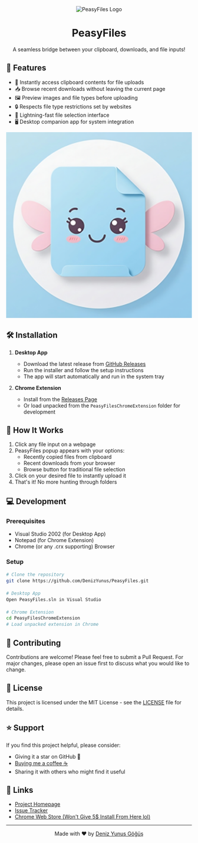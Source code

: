 <div align="center">
  <img src="docs/images/logo.png" alt="PeasyFiles Logo" width="200"/>
  <h1>PeasyFiles</h1>
  <p>A seamless bridge between your clipboard, downloads, and file inputs!</p>
</div>

## 🚀 Features

- 📎 Instantly access clipboard contents for file uploads
- 📥 Browse recent downloads without leaving the current page
- 🖼️ Preview images and file types before uploading
- 🔒 Respects file type restrictions set by websites
- 💨 Lightning-fast file selection interface
- 🖥️ Desktop companion app for system integration

<div align="center">
  <img src="PeasyFilesChromeExtension/icons/icon256.png" alt="PeasyFiles UI Preview" width="600"/>
</div>

## 🛠️ Installation

1. **Desktop App**
   - Download the latest release from [GitHub Releases](https://github.com/denizariyan/PeasyFiles/releases)
   - Run the installer and follow the setup instructions
   - The app will start automatically and run in the system tray

2. **Chrome Extension**
   - Install from the [Releases Page](https://github.com/DenizYunus/PeasyFiles/releases/download/Release/PeasyFilesChromeExtension.crx)
   - Or load unpacked from the `PeasyFilesChromeExtension` folder for development

## 🎯 How It Works

1. Click any file input on a webpage
2. PeasyFiles popup appears with your options:
   - Recently copied files from clipboard
   - Recent downloads from your browser
   - Browse button for traditional file selection
3. Click on your desired file to instantly upload it
4. That's it! No more hunting through folders

## 💻 Development

### Prerequisites
- Visual Studio 2002 (for Desktop App)
- Notepad (for Chrome Extension)
- Chrome (or any .crx supporting) Browser

### Setup
```bash
# Clone the repository
git clone https://github.com/DenizYunus/PeasyFiles.git

# Desktop App
Open PeasyFiles.sln in Visual Studio

# Chrome Extension
cd PeasyFilesChromeExtension
# Load unpacked extension in Chrome
```

## 🤝 Contributing

Contributions are welcome! Please feel free to submit a Pull Request. For major changes, please open an issue first to discuss what you would like to change.

## 📜 License

This project is licensed under the MIT License - see the [LICENSE](LICENSE) file for details.

## ⭐ Support

If you find this project helpful, please consider:
- Giving it a star on GitHub 🌟
- [Buying me a coffee ☕](https://buymeacoffee.com/denizyunus)
- Sharing it with others who might find it useful

## 🔗 Links

- [Project Homepage](https://github.com/DenizYunus/PeasyFiles)
- [Issue Tracker](https://github.com/DenizYunus/PeasyFiles/issues)
- [Chrome Web Store (Won't Give 5$ Install From Here lol)](https://github.com/DenizYunus/PeasyFiles/releases/download/Release/PeasyFilesChromeExtension.crx)

---

<div align="center">
  Made with ❤️ by <a href="https://github.com/Deniz_Yunus">Deniz Yunus Göğüş</a>
</div>
